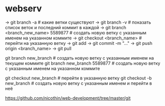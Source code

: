 # webserv

-> git branch -a # какие ветки существуют -> git branch -v # показать список веток и последний коммит в каждой -> git branch <branch_new_name> 5589877 # создать новую ветку с указанным именем на указанном коммите -> git checkout <branch_name> # перейти на указанную ветку -> git add -> git commit -m "..." -> git push origin <branch_name> -> git pull

git branch new_branch # создать новую ветку с указанным именем на текущем коммите git branch new_branch 5589877 # создать новую ветку с указанным именем на указанном коммите

git checkout new_branch # перейти в указанную ветку git checkout -b new_branch # создать новую ветку с указанным именем и перейти в неё

https://github.com/nicothin/web-development/tree/master/git